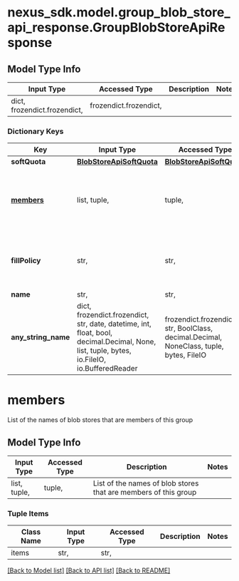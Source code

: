 # nexus_sdk.model.group_blob_store_api_response.GroupBlobStoreApiResponse

## Model Type Info
Input Type | Accessed Type | Description | Notes
------------ | ------------- | ------------- | -------------
dict, frozendict.frozendict,  | frozendict.frozendict,  |  | 

### Dictionary Keys
Key | Input Type | Accessed Type | Description | Notes
------------ | ------------- | ------------- | ------------- | -------------
**softQuota** | [**BlobStoreApiSoftQuota**](BlobStoreApiSoftQuota.md) | [**BlobStoreApiSoftQuota**](BlobStoreApiSoftQuota.md) |  | [optional] 
**[members](#members)** | list, tuple,  | tuple,  | List of the names of blob stores that are members of this group | [optional] 
**fillPolicy** | str,  | str,  |  | [optional] must be one of ["roundRobin", "writeToFirst", ] 
**name** | str,  | str,  |  | [optional] 
**any_string_name** | dict, frozendict.frozendict, str, date, datetime, int, float, bool, decimal.Decimal, None, list, tuple, bytes, io.FileIO, io.BufferedReader | frozendict.frozendict, str, BoolClass, decimal.Decimal, NoneClass, tuple, bytes, FileIO | any string name can be used but the value must be the correct type | [optional]

# members

List of the names of blob stores that are members of this group

## Model Type Info
Input Type | Accessed Type | Description | Notes
------------ | ------------- | ------------- | -------------
list, tuple,  | tuple,  | List of the names of blob stores that are members of this group | 

### Tuple Items
Class Name | Input Type | Accessed Type | Description | Notes
------------- | ------------- | ------------- | ------------- | -------------
items | str,  | str,  |  | 

[[Back to Model list]](../../README.md#documentation-for-models) [[Back to API list]](../../README.md#documentation-for-api-endpoints) [[Back to README]](../../README.md)

